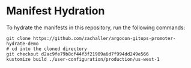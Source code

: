 # Manifest Hydration

To hydrate the manifests in this repository, run the following commands:

```shell
git clone https://github.com/zachaller/argocon-gitops-promoter-hydrate-demo
# cd into the cloned directory
git checkout d2ac9fe79b8cf44f3f21909a6d7f994dd249e566
kustomize build ./user-configuration/production/us-west-1
```
